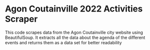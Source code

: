 # Agon Coutainville 2022 Activities Scraper

This code scrapes data from the Agon Coutainville city website using BeautifulSoup.
It extracts all the data about the agenda of the different events and returns them as a data set for better readability
